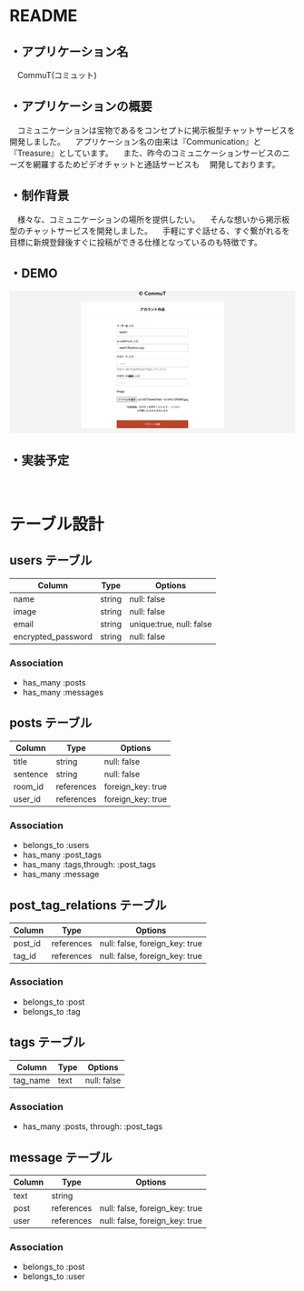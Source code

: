 # README
## ・アプリケーション名 <br>
　CommuT(コミュット)

## ・アプリケーションの概要<br>
　コミュニケーションは宝物であるをコンセプトに掲示板型チャットサービスを開発しました。
　アプリケーション名の由来は『Communication』と『Treasure』としています。
　また、昨今のコミュニケーションサービスのニーズを網羅するためビデオチャットと通話サービスも
　開発しております。

## ・制作背景<br>
　様々な、コミュニケーションの場所を提供したい。
　そんな想いから掲示板型のチャットサービスを開発しました。
　手軽にすぐ話せる、すぐ繋がれるを目標に新規登録後すぐに投稿ができる仕様となっているのも特徴です。

## ・DEMO<br>
![registration-image.png](https://github.com/hagihara-eisuke02/CommuT-35544/blob/9c03150db2d733730f27601bb6344fb6ed8ed5a6/registration-image.png)


## ・実装予定
　

# テーブル設計

## users テーブル

| Column             | Type   | Options                  |
| ------------------ | ------ | ------------------------ |
| name               | string | null: false              |
| image              | string | null: false              |
| email              | string | unique:true, null: false |
| encrypted_password | string | null: false              |

### Association

- has_many :posts
- has_many :messages



## posts テーブル

| Column      | Type       | Options           |
| ----------- | ---------- | ----------------- |
| title       | string     | null: false       |
| sentence    | string     | null: false       |
| room_id     | references | foreign_key: true |
| user_id     | references | foreign_key: true |

### Association

- belongs_to :users
- has_many   :post_tags
- has_many   :tags,through: :post_tags
- has_many   :message



## post_tag_relations テーブル

| Column  | Type       | Options                        |
| ------- | ---------- | ------------------------------ |
| post_id | references | null: false, foreign_key: true |
| tag_id  | references | null: false, foreign_key: true |

### Association

- belongs_to :post
- belongs_to :tag



## tags テーブル

| Column     | Type | Options     |
| ---------- | ---- | ----------- |
| tag_name   | text | null: false |

### Association

- has_many :posts, through: :post_tags



## message テーブル

| Column   | Type       | Options                        |
| -------- | ---------- | ------------------------------ |
| text     | string     |                                |
| post     | references | null: false, foreign_key: true |
| user     | references | null: false, foreign_key: true |

### Association

- belongs_to :post
- belongs_to :user
